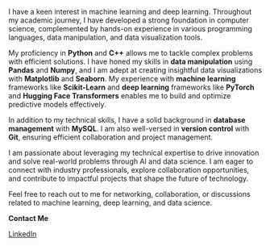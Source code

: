 I have a keen interest in machine learning and deep learning. Throughout my academic journey, I have developed a strong foundation in computer science, complemented by hands-on experience in various programming languages, data manipulation, and data visualization tools.

My proficiency in **Python** and **C++** allows me to tackle complex problems with efficient solutions. I have honed my skills in **data manipulation** using **Pandas** and **Numpy**, and I am adept at creating insightful data visualizations with **Matplotlib** and **Seaborn**. My experience with **machine learning** frameworks like **Scikit-Learn** and **deep learning** frameworks like **PyTorch** and **Hugging Face Transformers** enables me to build and optimize predictive models effectively.

In addition to my technical skills, I have a solid background in **database management** with **MySQL**. I am also well-versed in **version control** with **Git**, ensuring efficient collaboration and project management.

I am passionate about leveraging my technical expertise to drive innovation and solve real-world problems through AI and data science. I am eager to connect with industry professionals, explore collaboration opportunities, and contribute to impactful projects that shape the future of technology.

Feel free to reach out to me for networking, collaboration, or discussions related to machine learning, deep learning, and data science.

**Contact Me**

[LinkedIn](https://www.linkedin.com/in/affan-younis-73410a24b)

